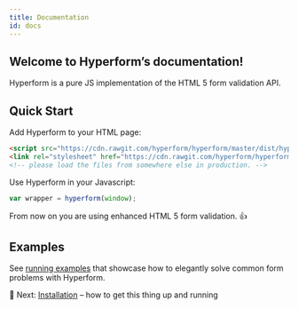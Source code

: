 ```yaml
---
title: Documentation
id: docs
---
```

## Welcome to Hyperform’s documentation!

Hyperform is a pure JS implementation of the HTML 5 form validation API.

## Quick Start

Add Hyperform to your HTML page:

```html
<script src="https://cdn.rawgit.com/hyperform/hyperform/master/dist/hyperform.min.js"></script>
<link rel="stylesheet" href="https://cdn.rawgit.com/hyperform/hyperform/master/css/hyperform.css">
<!-- please load the files from somewhere else in production. -->
```

Use Hyperform in your Javascript:

```js
var wrapper = hyperform(window);
```

From now on you are using enhanced HTML 5 form validation. :+1:

## Examples

See [running examples](../examples.html) that showcase how to elegantly solve
common form problems with Hyperform.

:gem: Next: [Installation](install.html) – how to get this thing up and running
